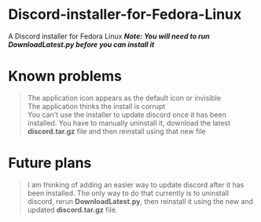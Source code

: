 # Discord-installer-for-Fedora-Linux
A Discord installer for Fedora Linux
***Note: You will need to run DownloadLatest.py before you can install it***
# Known problems
>The application icon appears as the default icon or invisible  
>The application thinks the install is corrupt  
>You can't use the installer to update discord once it has been installed. You have to manually uninstall it, download the latest **discord.tar.gz** file and then reinstall using that new file  
# Future plans
> I am thinking of adding an easier way to update discord after it has been installed. The only way to do that currently is to uninstall discord, rerun **DownloadLatest.py**, then reinstall it using the new and updated **discord.tar.gz** file.
